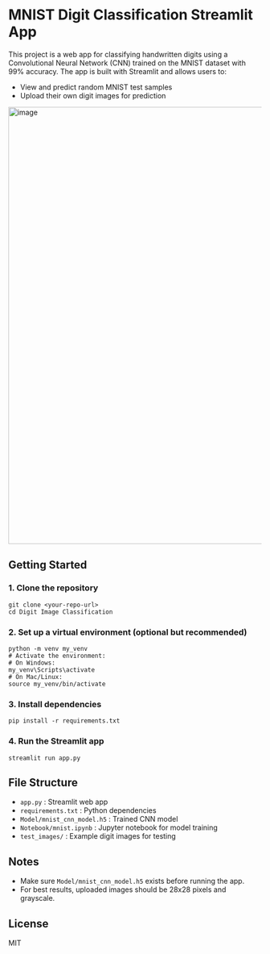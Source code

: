 # MNIST Digit Classification Streamlit App

This project is a web app for classifying handwritten digits using a Convolutional Neural Network (CNN) trained on the MNIST dataset with 99% accuracy. The app is built with Streamlit and allows users to:

- View and predict random MNIST test samples
- Upload their own digit images for prediction

<img width="1634" height="867" alt="image" src="https://github.com/user-attachments/assets/9ab8a6c2-d4a4-4b53-a0ba-ab3cb69e705a" />


## Getting Started

### 1. Clone the repository

```
git clone <your-repo-url>
cd Digit Image Classification
```

### 2. Set up a virtual environment (optional but recommended)

```
python -m venv my_venv
# Activate the environment:
# On Windows:
my_venv\Scripts\activate
# On Mac/Linux:
source my_venv/bin/activate
```

### 3. Install dependencies

```
pip install -r requirements.txt
```

### 4. Run the Streamlit app

```
streamlit run app.py
```

## File Structure

- `app.py` : Streamlit web app
- `requirements.txt` : Python dependencies
- `Model/mnist_cnn_model.h5` : Trained CNN model
- `Notebook/mnist.ipynb` : Jupyter notebook for model training
- `test_images/` : Example digit images for testing

## Notes

- Make sure `Model/mnist_cnn_model.h5` exists before running the app.
- For best results, uploaded images should be 28x28 pixels and grayscale.

## License

MIT
